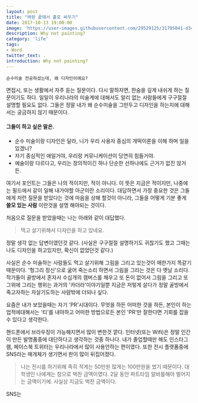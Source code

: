 ```yaml
---
layout: post
title: "벼랑 끝에서 홀로 싸우기"
date: 2017-10-13 19:00:00
image: 'https://user-images.githubusercontent.com/29529125/31705041-d344fc48-b41e-11e7-8c8a-c599a103b2e2.jpg'
description: Why not painting?
category: 'life'
tags:
- Word
twitter_text: .
introduction: Why not painting?
---
```


`순수미술 전공하셨는데, 왜 디자인이에요?`

면접시, 또는 생활에서 자주 듣는 질문이다. 
다시 말하자면, 한숨을 깊게 내쉬게 하는 질문이기도 하다. 
일일이 우리나라의 미술계에 대해서도 알리 없는 사람들에게 구구절절 설명할 필요도 없다. 
그들은 정말 내가 왜 순수미술을 그만두고 디자인을 하는지에 대해서는 궁금하지 않기 때문이다.

#### 그들이 하고 싶은 말은.
- 순수 미술이랑 디자인은 달라, 니가 우리 사용자 중심의 개떡이론을 이해 하며 일을 있겠니?
- 자기 중심적인 애일거야, 우리랑 커뮤니케이션이 당연히 힘들거야.
- 예술이랑 다르다고, 우리는 창의적이긴 하나 단순한 선하나에도 근거가 없진 않거든.

여기서 포인트는 그들은 나의 적이지만, 적이 아니다. 이 뜻은 지금은 적이지만, 나중에는 필드에서 같이 일해 내가야할 아군이란 소리이다.
대답하면서 가장 중요한 것은 그들에게 저런 질문을 받았다는 것에 마음을 상해 할것이 아니라, 그들을 어떻게 기분 좋게 **쓸모 있는 사람** 이란것을 설명 해야되는 것이다.

처음으로 질문을 받았을때는 나는 아래와 같이 대답했다.
> 먹고 살기위해서 디자인을 하고 있네요.

정말 생각 없는 답변이였던것 같다. (사실은 구구절절 설명하기도 귀찮기도 했고 그때는 나도 디자인을 하고있지만, 확신이 없었던것 같다.)

사실은 순수 미술하는 사람들도 먹고 살기위해 그림을 그리고 있는것이 매한가지 똑같기 때문이다. 
'헝그리 정신'으로 굶어 죽는소리 하면서 그림을 그리는 것은 다 옛날 소리다. 
작가들이 골방에서 혼자서 수십개의 캠버스를 채우고 또 돈이 없어서 그림을 그리고 또 그위에 그리는 행위는 과거의 '카더라'이야기일뿐 지금은 저렇게 살다가 정말 골방에서 죽고자하는 자살기도하는 사람밖에 더되나 싶다.

요즘은 내가 보았을때는 자기 'PR'시대이다. 무엇을 하든 어떠한 것을 하든, 본인이 하는 업적에대해서는 '티'를 내야하고 어떠한 방법으로든 본인 'PR'만 잘한다면 기회를 잡을 수 있다고 생각한다. 

핸드폰에서 브라우징이 가능해지면서 많이 변한것 깥다. 인터넷(또는 Wifi)은 정말 인간이 만든 발명품중에 대단하다고 생각하는 것중 하나다. 
내가 졸업할때만 해도 인스타그램, 페이스북 트위터는 우리나라에서 많이 사용안하는 편이였다. 
또한 전시 플랫폼중에 SNS라는 매개체가 생기면서 판이 많이 뒤집어졌다. 

> 나는 전시를 하기위해 족히 적게는 50만원 많게는 100만원을 썼기 때문이다. 대학생인 나에게는 참으로 벅찬 금액이였다. 2달 동안 파트타임 알바를해야 벌어지는 금액이기에. 사실상 지금도 벅찬 금액이다.

SNS는
